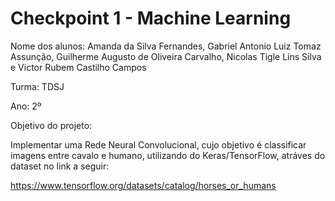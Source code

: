 # Checkpoint 1 - Machine Learning
Nome dos alunos: Amanda da Silva Fernandes, Gabriel Antonio Luiz Tomaz Assunção, Guilherme Augusto de Oliveira Carvalho, Nicolas Tigle Lins Silva e Victor Rubem Castilho Campos

Turma: TDSJ

Ano: 2º

Objetivo do projeto:

Implementar uma Rede Neural Convolucional, cujo objetivo é classificar imagens entre cavalo e humano, utilizando do Keras/TensorFlow, atráves do dataset no link a seguir:

https://www.tensorflow.org/datasets/catalog/horses_or_humans
